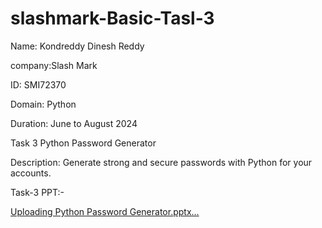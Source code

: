 # slashmark-Basic-Tasl-3

Name: Kondreddy Dinesh Reddy

company:Slash Mark

ID: SMI72370

Domain: Python

Duration: June to August 2024

Task 3 Python Password Generator

Description: Generate strong and secure passwords with Python for your accounts.

Task-3 PPT:-

[Uploading Python Password Generator.pptx…]()
